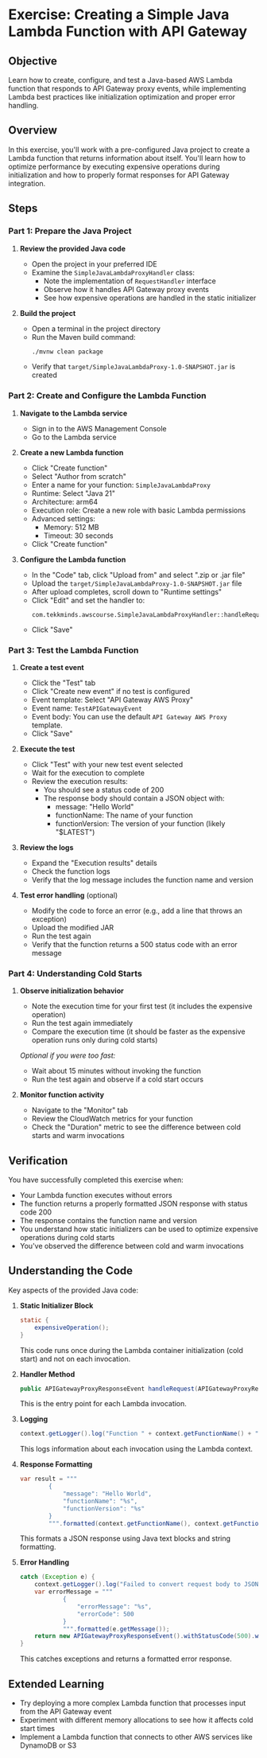 # Exercise: Creating a Simple Java Lambda Function with API Gateway

## Objective
Learn how to create, configure, and test a Java-based AWS Lambda function that responds to API Gateway proxy events, while implementing Lambda best practices like initialization optimization and proper error handling.

## Overview
In this exercise, you'll work with a pre-configured Java project to create a Lambda function that returns information about itself. You'll learn how to optimize performance by executing expensive operations during initialization and how to properly format responses for API Gateway integration.

## Steps

### Part 1: Prepare the Java Project

1. **Review the provided Java code**
   - Open the project in your preferred IDE
   - Examine the `SimpleJavaLambdaProxyHandler` class:
     - Note the implementation of `RequestHandler` interface
     - Observe how it handles API Gateway proxy events
     - See how expensive operations are handled in the static initializer

2. **Build the project**
   - Open a terminal in the project directory
   - Run the Maven build command:
     ```bash
     ./mvnw clean package
     ```
   - Verify that `target/SimpleJavaLambdaProxy-1.0-SNAPSHOT.jar` is created

### Part 2: Create and Configure the Lambda Function

1. **Navigate to the Lambda service**
   - Sign in to the AWS Management Console
   - Go to the Lambda service

2. **Create a new Lambda function**
   - Click "Create function"
   - Select "Author from scratch"
   - Enter a name for your function: `SimpleJavaLambdaProxy`
   - Runtime: Select "Java 21"
   - Architecture: arm64
   - Execution role: Create a new role with basic Lambda permissions
   - Advanced settings:
     - Memory: 512 MB
     - Timeout: 30 seconds
   - Click "Create function"

3. **Configure the Lambda function**
   - In the "Code" tab, click "Upload from" and select ".zip or .jar file"
   - Upload the `target/SimpleJavaLambdaProxy-1.0-SNAPSHOT.jar` file
   - After upload completes, scroll down to "Runtime settings"
   - Click "Edit" and set the handler to:
     ```
     com.tekkminds.awscourse.SimpleJavaLambdaProxyHandler::handleRequest
     ```
   - Click "Save"

### Part 3: Test the Lambda Function

1. **Create a test event**
   - Click the "Test" tab
   - Click "Create new event" if no test is configured
   - Event template: Select "API Gateway AWS Proxy"
   - Event name: `TestAPIGatewayEvent`
   - Event body: You can use the default `API Gateway AWS Proxy` template.
   - Click "Save"

2. **Execute the test**
   - Click "Test" with your new test event selected
   - Wait for the execution to complete
   - Review the execution results:
     - You should see a status code of 200
     - The response body should contain a JSON object with:
       - message: "Hello World"
       - functionName: The name of your function
       - functionVersion: The version of your function (likely "$LATEST")

3. **Review the logs**
   - Expand the "Execution results" details
   - Check the function logs
   - Verify that the log message includes the function name and version

4. **Test error handling** (optional)
   - Modify the code to force an error (e.g., add a line that throws an exception)
   - Upload the modified JAR
   - Run the test again
   - Verify that the function returns a 500 status code with an error message

### Part 4: Understanding Cold Starts

1. **Observe initialization behavior**
   - Note the execution time for your first test (it includes the expensive operation)
   - Run the test again immediately
   - Compare the execution time (it should be faster as the expensive operation runs only during cold starts)
   
   *Optional if you were too fast:*
   - Wait about 15 minutes without invoking the function
   - Run the test again and observe if a cold start occurs

2. **Monitor function activity**
   - Navigate to the "Monitor" tab
   - Review the CloudWatch metrics for your function
   - Check the "Duration" metric to see the difference between cold starts and warm invocations

## Verification

You have successfully completed this exercise when:
- Your Lambda function executes without errors
- The function returns a properly formatted JSON response with status code 200
- The response contains the function name and version
- You understand how static initializers can be used to optimize expensive operations during cold starts
- You've observed the difference between cold and warm invocations

## Understanding the Code

Key aspects of the provided Java code:

1. **Static Initializer Block**
   ```java
   static {
       expensiveOperation();
   }
   ```
   This code runs once during the Lambda container initialization (cold start) and not on each invocation.

2. **Handler Method**
   ```java
   public APIGatewayProxyResponseEvent handleRequest(APIGatewayProxyRequestEvent event, Context context)
   ```
   This is the entry point for each Lambda invocation.

3. **Logging**
   ```java
   context.getLogger().log("Function " + context.getFunctionName() + ":" + context.getFunctionVersion() + " has been called", LogLevel.INFO);
   ```
   This logs information about each invocation using the Lambda context.

4. **Response Formatting**
   ```java
   var result = """
           {
               "message": "Hello World",
               "functionName": "%s",
               "functionVersion": "%s"
           }
           """.formatted(context.getFunctionName(), context.getFunctionVersion());
   ```
   This formats a JSON response using Java text blocks and string formatting.

5. **Error Handling**
   ```java
   catch (Exception e) {
       context.getLogger().log("Failed to convert request body to JSON", LogLevel.ERROR);
       var errorMessage = """
               {
                   "errorMessage": "%s",
                   "errorCode": 500
               }
               """.formatted(e.getMessage());
       return new APIGatewayProxyResponseEvent().withStatusCode(500).withBody(errorMessage);
   }
   ```
   This catches exceptions and returns a formatted error response.

## Extended Learning

- Try deploying a more complex Lambda function that processes input from the API Gateway event
- Experiment with different memory allocations to see how it affects cold start times
- Implement a Lambda function that connects to other AWS services like DynamoDB or S3

